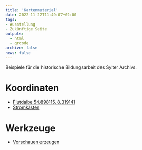 ```yaml
---
title: 'Kartenmaterial'
date: 2022-11-22T11:49:07+02:00
tags:
- Ausstellung
- Zukünftige Seite
outputs:
  - html
  - qrcode
archive: false
news: false
---
```


Beispiele für die historische Bildungsarbeit des Sylter Archivs.

# Koordinaten
  * [Flutdalbe 54.898115, 8.319141](https://goo.gl/maps/VPSevhm86TP1s97d8)
  * [Stromkästen](https://www.shz.de/lokales/sylt/artikel/sylt-diese-drei-drucken-geschichte-auf-stromkaesten-in-westerland-43442797)

# Werkzeuge
  * [Vorschauen erzeugen](https://snazzymaps.com/)
